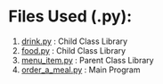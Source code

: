 # Files Used (.py):
1. [drink.py](https://github.com/mch-fauzy/Python/blob/main/Challenges/Order_a_Meal/drink.py)               : Child Class Library
2. [food.py](https://github.com/mch-fauzy/Python/blob/main/Challenges/Order_a_Meal/food.py)                 : Child Class Library
3. [menu_item.py](https://github.com/mch-fauzy/Python/blob/main/Challenges/Order_a_Meal/menu_item.py)       : Parent Class Library
4. [order_a_meal.py](https://github.com/mch-fauzy/Python/blob/main/Challenges/Order_a_Meal/order_a_meal.py) : Main Program
